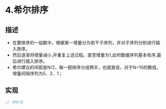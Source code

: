 
# 4.希尔排序

## 描述

* 在要排序的一组数中，根据某一增量分为若干子序列，并对子序列分别进行插入排序。
* 然后逐渐将增量减小,并重复上述过程。直至增量为1,此时数据序列基本有序,最后进行插入排序。
* 希尔建议的间距是N/2，每一趟排序分成两半，也就是说，对于N=10的数组，增量间隔序列为5、2、1；

## 实现

```js
// 待补充
```